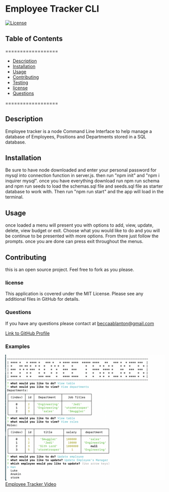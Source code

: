 
# Employee Tracker CLI

[![License](https://img.shields.io/badge/License-MIT-yellow.svg)](https://opensource.org/licenses/MIT)
    
## Table of Contents
==================
* [Description](#Description) 
* [Installation](#Installation)
* [Usage](#Usage) 
* [Contributing](#contributing) 
* [Testing](#testing)
* [license](#license) 
* [Questions](#Questions)

==================
    
## Description
    
Employee tracker is a node Command Line Interface to help manage a database of Employees, Positions and Departments stored in a SQL database.
    
## Installation
    
Be sure to have node downloaded and enter your personal password for mysql into connection function in server.js. then run "npm init" and "npm i inquirer mysql". once you have everything download run npm run schema and npm run seeds to load the schemas.sql file and seeds.sql file as starter database to work with. Then run "npm run start" and the app will load in the terminal.  
    
## Usage

once loaded a menu will present you with options to add, view, update, delete, view budget or exit. Choose what you would like to do and you will be continue to be presented with more options. From there just follow the prompts. once you are done can press exit  throughout the menus. 
    
## Contributing

this is an open source project. Feel free to fork as you please.

### license

This application is covered under the MIT License. Please see any additional files in GitHub for details. 

### Questions

If you have any questions please contact at [beccaablanton@gmail.com](beccaablanton@gmail.com)

[Link to GitHub Profile](https://www.github.com/BeccaBlanton)

### Examples
![sreenshot of app](./assets/employeetrackerthumbnail.png)
[Employee Tracker Video](https://drive.google.com/file/d/1SHZiobD8OYQj_YCJ5qlJA1zqrp4Bx-Kc/view)


